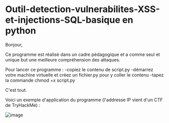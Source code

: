 # Outil-detection-vulnerabilites-XSS-et-injections-SQL-basique en python

Bonjour, 

Ce programme est réalisé dans un cadre pédagogique et a comme seul et unique but une meilleure compréhension des attaques. 

Pour lancer ce programme : 
-copiez le contenu de script.py
-démarrez votre machine virtuelle et créez un fichier.py pour y coller le contenu
-tapez la commande chmod +x script.py

C'est tout. 

Voici un exemple d'application du programme (l'addresse IP vient d'un CTF de TryHackMe) : 

![image](https://github.com/ZZhenqiu/Outil-detection-vuln-rabilit-s-XSS-et-injections-SQL-basique/assets/141430165/73151e8f-c31a-4711-8c14-419573fb7501)


